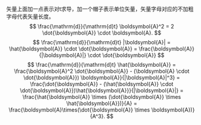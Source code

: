 矢量上面加一点表示对t求导，加一个帽子表示单位矢量，矢量字母对应的不加粗字母代表矢量长度。
$$
\frac{\mathrm{d}}{\mathrm{d}t} \boldsymbol{A}^2 = 2 \dot{\boldsymbol{A}} \cdot \boldsymbol{A}.
$$
$$
\frac{\mathrm{d}}{\mathrm{d}t} |\boldsymbol{A}| = \hat{\boldsymbol{A}} \cdot \dot{\boldsymbol{A}} = \frac{\boldsymbol{A}}{|\boldsymbol{A}|} \cdot \dot{\boldsymbol{A}}
$$
$$
\frac{\mathrm{d}}{\mathrm{d}t} \hat{\boldsymbol{A}} = \frac{\boldsymbol{A}^2 \dot{\boldsymbol{A}} - (\boldsymbol{A} \cdot \dot{\boldsymbol{A}}) \boldsymbol{A}}{|\boldsymbol{A}|^3} = \frac{\dot{\boldsymbol{A}} - (\hat{\boldsymbol{A}} \cdot \dot{\boldsymbol{A}})\hat{\boldsymbol{A}}}{|\boldsymbol{A}|} = \frac{\hat{\boldsymbol{A}} \times (\dot{\boldsymbol{A}} \times \hat{\boldsymbol{A}})}{A} = \frac{\boldsymbol{A}\times(\dot{\boldsymbol{A}} \times \boldsymbol{A})}{A^3}.
$$